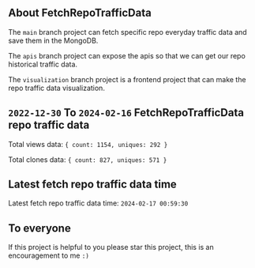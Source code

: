 ## About FetchRepoTrafficData

The `main` branch project can fetch specific repo everyday traffic data and save them in the MongoDB.

The `apis` branch project can expose the apis so that we can get our repo historical traffic data.

The `visualization` branch project is a frontend project that can make the repo traffic data visualization.

## `2022-12-30` To `2024-02-16` FetchRepoTrafficData repo traffic data

Total views data: `{ count: 1154, uniques: 292 }`

Total clones data: `{ count: 827, uniques: 571 }`

## Latest fetch repo traffic data time

Latest fetch repo traffic data time: `2024-02-17 00:59:30`

## To everyone

If this project is helpful to you please star this project, this is an encouragement to me `:)`



